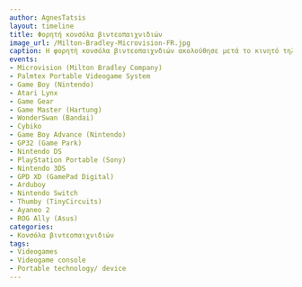 ```yaml
---
author: AgnesTatsis
layout: timeline
title: Φορητή κονσόλα βιντεοπαιχνιδιών
image_url: /Milton-Bradley-Microvision-FR.jpg
caption: Η φορητή κονσόλα βιντεοπαιχνδιών ακολούθησε μετά το κινητό τηλέφωνο(1973) το 1979 και από τότε, η εύκολη μεταφορά της και η ψυχαγωγία που προσφαίρει στους χρήστες της είναι αναμφισβήτητη. Η ανάγκη για καλά γραφικά, περισσότερα παιχνίδια, καθώς και η ανάγκη για πρακτικότητα αποθήκευσης της συσκευής έχει οδηγήσει στη κυκλοφορία πολλαπλών μοντέλων ανα τα χρόνια που δεν παύουν να ικανοποιούν όλο και περισσότερο την διεπαφή με τον χρήστη.
events:
- Microvision (Milton Bradley Company)
- Palmtex Portable Videogame System
- Game Boy (Nintendo)
- Atari Lynx
- Game Gear
- Game Master (Hartung)
- WonderSwan (Bandai)
- Cybiko
- Game Boy Advance (Nintendo)
- GP32 (Game Park)
- Nintendo DS
- PlayStation Portable (Sony)
- Nintendo 3DS
- GPD XD (GamePad Digital)
- Arduboy
- Nintendo Switch
- Thumby (TinyCircuits)
- Ayaneo 2
- ROG Ally (Asus)
categories:
- Κονσόλα βιντεοπαιχνιδιών
tags:
- Videogames 
- Videogame console 
- Portable technology/ device
---
```

